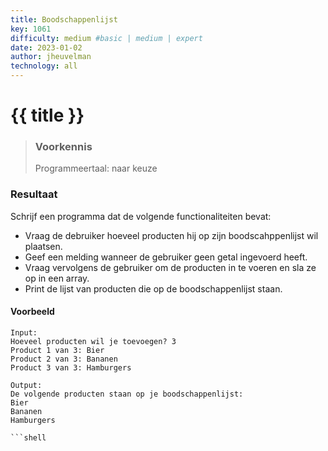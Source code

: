 ```yaml
---
title: Boodschappenlijst
key: 1061
difficulty: medium #basic | medium | expert
date: 2023-01-02
author: jheuvelman
technology: all
---
```




# {{ title }}

> ### Voorkennis
> Programmeertaal: naar keuze

### Resultaat
Schrijf een programma dat de volgende functionaliteiten bevat:

- Vraag de debruiker hoeveel producten hij op zijn boodscahppenlijst wil
  plaatsen.
- Geef een melding wanneer de gebruiker geen getal ingevoerd heeft.
- Vraag vervolgens de gebruiker om de producten in te voeren en sla ze
  op in een array.
- Print de lijst van producten die op de boodschappenlijst staan.

#### Voorbeeld
```shell
Input:
Hoeveel producten wil je toevoegen? 3 
Product 1 van 3: Bier 
Product 2 van 3: Bananen 
Product 3 van 3: Hamburgers 

Output:
De volgende producten staan op je boodschappenlijst: 
Bier 
Bananen 
Hamburgers

```shell